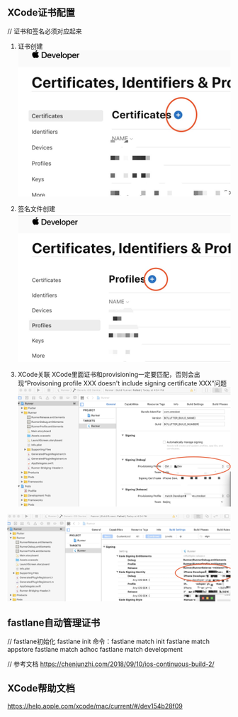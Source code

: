 ## XCode证书配置
// 证书和签名必须对应起来
1. 证书创建
![certificate_create](/assets/certificate_create.jpg)
2. 签名文件创建
![profiles_create](/assets/profiles_create.jpg)

3. XCode关联
XCode里面证书和provisioning一定要匹配，否则会出现“Provisoning profile XXX doesn't include signing certificate XXX”问题
![xcode_sign_general](/assets/xcode_sign_general.jpg)

![xcode_sign](/assets/xcode_sign.jpg)

## fastlane自动管理证书
// fastlane初始化
fastlane init
命令：fastlane match init
fastlane match appstore
fastlane match adhoc
fastlane match development

// 参考文档
https://chenjunzhi.com/2018/09/10/ios-continuous-build-2/

## XCode帮助文档
https://help.apple.com/xcode/mac/current/#/dev154b28f09
